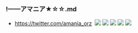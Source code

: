 ### !——アマニア★☆☆.md
- https://twitter.com/amania_orz
![]()
![](https://pbs.twimg.com/media/EC9eb9eU0AAuZHk?format=jpg&name=4096x4096)
![](https://pbs.twimg.com/media/D328ODgUwAAa2g0?format=jpg&name=4096x4096)
![](https://pbs.twimg.com/media/D328xUeU0AEtRRF?format=jpg&name=4096x4096)
![](https://pbs.twimg.com/media/D_p7KoUU4AYh7Su?format=jpg&name=4096x4096)
![](https://pbs.twimg.com/media/D-eVNZzU4AIsscD?format=jpg&name=4096x4096)
